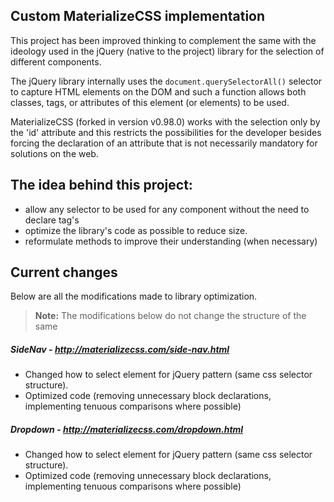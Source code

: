 ## Custom MaterializeCSS implementation

This project has been improved thinking to complement the same with the ideology used in the jQuery (native to the project) library for the selection of different components. 

The jQuery library internally uses the `document.querySelectorAll()` selector to capture HTML elements on the DOM and such a function allows both classes, tags, or attributes of this element (or elements) to be used.

MaterializeCSS (forked in version v0.98.0) works with the selection only by the 'id' attribute and this restricts the possibilities for the developer besides forcing the declaration of an attribute that is not necessarily mandatory for solutions on the web. 

## The idea behind this project: 

* allow any selector to be used for any component without the need to declare tag's
* optimize the library's code as possible to reduce size.
* reformulate methods to improve their understanding (when necessary)

## Current changes

Below are all the modifications made to library optimization. 

> **Note:** The modifications below do not change the structure of the same

##### SideNav - http://materializecss.com/side-nav.html
* Changed how to select element for jQuery pattern (same css selector structure).
* Optimized code (removing unnecessary block declarations, implementing tenuous comparisons where possible)

##### Dropdown - http://materializecss.com/dropdown.html
* Changed how to select element for jQuery pattern (same css selector structure).
* Optimized code (removing unnecessary block declarations, implementing tenuous comparisons where possible)
